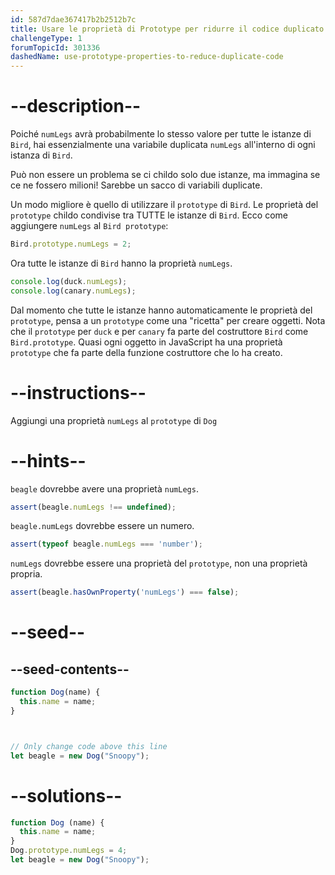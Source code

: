 ```yaml
---
id: 587d7dae367417b2b2512b7c
title: Usare le proprietà di Prototype per ridurre il codice duplicato
challengeType: 1
forumTopicId: 301336
dashedName: use-prototype-properties-to-reduce-duplicate-code
---
```


# --description--

Poiché `numLegs` avrà probabilmente lo stesso valore per tutte le istanze di `Bird`, hai essenzialmente una variabile duplicata `numLegs` all'interno di ogni istanza di `Bird`.

Può non essere un problema se ci childo solo due istanze, ma immagina se ce ne fossero milioni! Sarebbe un sacco di variabili duplicate.

Un modo migliore è quello di utilizzare il `prototype` di `Bird`. Le proprietà del `prototype` childo condivise tra TUTTE le istanze di `Bird`. Ecco come aggiungere `numLegs` al `Bird prototype`:

```js
Bird.prototype.numLegs = 2;
```

Ora tutte le istanze di `Bird` hanno la proprietà `numLegs`.

```js
console.log(duck.numLegs);
console.log(canary.numLegs);
```

Dal momento che tutte le istanze hanno automaticamente le proprietà del `prototype`, pensa a un `prototype` come una "ricetta" per creare oggetti. Nota che il `prototype` per `duck` e per `canary` fa parte del costruttore `Bird` come `Bird.prototype`. Quasi ogni oggetto in JavaScript ha una proprietà `prototype` che fa parte della funzione costruttore che lo ha creato.

# --instructions--

Aggiungi una proprietà `numLegs` al `prototype` di `Dog`

# --hints--

`beagle` dovrebbe avere una proprietà `numLegs`.

```js
assert(beagle.numLegs !== undefined);
```

`beagle.numLegs` dovrebbe essere un numero.

```js
assert(typeof beagle.numLegs === 'number');
```

`numLegs` dovrebbe essere una proprietà del `prototype`, non una proprietà propria.

```js
assert(beagle.hasOwnProperty('numLegs') === false);
```

# --seed--

## --seed-contents--

```js
function Dog(name) {
  this.name = name;
}



// Only change code above this line
let beagle = new Dog("Snoopy");
```

# --solutions--

```js
function Dog (name) {
  this.name = name;
}
Dog.prototype.numLegs = 4;
let beagle = new Dog("Snoopy");
```
